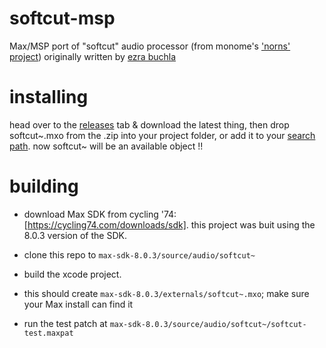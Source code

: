 softcut-msp
========

Max/MSP port of "softcut" audio processor (from monome's ['norns' project](https://github.com/monome/norns/)) originally written by [ezra buchla](https://github.com/catfact)

installing
========
head over to the [releases](https://github.com/AndrewShike/softcut-msp/releases) tab & download the latest thing, then drop softcut~.mxo from the .zip into your project folder, or add it to your [search path](https://docs.cycling74.com/max5/vignettes/core/search_path.html). now softcut~ will be an available object !!

building
========

-   download Max SDK from cycling '74: [https://cycling74.com/downloads/sdk].
    this project was buit using the 8.0.3 version of the SDK.

-   clone this repo to `max-sdk-8.0.3/source/audio/softcut~`

-   build the xcode project.

-   this should create `max-sdk-8.0.3/externals/softcut~.mxo`; make sure your Max install can find it

-   run the test patch at `max-sdk-8.0.3/source/audio/softcut~/softcut-test.maxpat`

 
